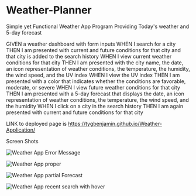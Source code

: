 # Weather-Planner
Simple yet Functional Weather App Program Providing Today's weather and 5-day forecast


GIVEN a weather dashboard with form inputs
WHEN I search for a city
THEN I am presented with current and future conditions for that city and that city is added to the search history
WHEN I view current weather conditions for that city
THEN I am presented with the city name, the date, an icon representation of weather conditions, the temperature, the humidity, the wind speed, and the UV index
WHEN I view the UV index
THEN I am presented with a color that indicates whether the conditions are favorable, moderate, or severe
WHEN I view future weather conditions for that city
THEN I am presented with a 5-day forecast that displays the date, an icon representation of weather conditions, the temperature, the wind speed, and the humidity
WHEN I click on a city in the search history
THEN I am again presented with current and future conditions for that city


LINK to deployed page is 
https://tygbenjamin.github.io/Weather-Application/

Screen Shots 

![Weather App Error Message](https://user-images.githubusercontent.com/94323045/150103640-84aaae97-a9c0-4657-8db2-0e57e0cd4b18.jpg)


![Weather App proper](https://user-images.githubusercontent.com/94323045/150104023-3bb51fb8-4acf-4002-8dd9-19c22f5c606a.jpg)


![Weather App partial Forecast](https://user-images.githubusercontent.com/94323045/150103852-130349e2-905b-48f6-934b-a71b0dc5808a.jpg)


![Weather App recent search with hover](https://user-images.githubusercontent.com/94323045/150104209-fc65739e-00ad-4e20-b994-65c885e82355.jpg)
